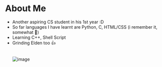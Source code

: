 # About Me
<ul>
  <li> Another aspiring CS student in his 1st year :D </li>
  <li> So far languages I have learnt are Python, C, HTML/CSS (i remember it, somewhat 🗿) </li>
  <li> Learning C++, Shell Script</li>
  <li> Grinding Elden too 👍 </li>
<br>
  
  ![image](https://user-images.githubusercontent.com/71426002/213919721-b19a7c1c-8fbb-4b8c-a4d6-cc47fd048609.png)
